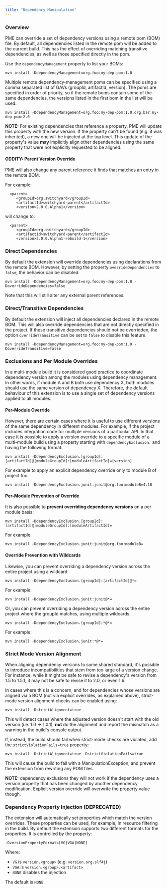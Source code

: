 ```yaml
---
title: "Dependency Manipulation"
---
```


### Overview

PME can override a set of dependency versions using a remote pom (BOM) file. By default, all dependencies listed in the remote pom will be added to the current build. This has the effect of overriding matching transitive dependencies, as well as those specified directly in the pom. 

Use the `dependencyManagement` property to list your BOMs:

    mvn install -DdependencyManagement=org.foo:my-dep-pom:1.0

Multiple remote dependency-management poms can be specified using a comma separated list of GAVs (groupId, artifactId, version). The poms are specified in order of priority, so if the remote boms contain some of the same dependencies, the versions listed in the first bom in the list will be used.

    mvn install -DdependencyManagement=org.foo:my-dep-pom:1.0,org.bar:my-dep-pom:2.0


**NOTE:** For existing dependencies that reference a property, PME will update this property with the new version. If the property can't be found (e.g. it was inherited), a new one will be injected at the top level. This update of the property's value **may** implicitly align other dependencies using the same property that were not explicitly requested to be aligned.

#### ODDITY: Parent Version Override

PME will also change any parent reference it finds that matches an entry in the remote BOM.

For example:

      <parent>
         <groupId>org.switchyard</groupId>
         <artifactId>switchyard-parent</artifactId>
         <version>2.0.0.Alpha1</version>

will change to:

      <parent>
         <groupId>org.switchyard</groupId>
         <artifactId>switchyard-parent</artifactId>
         <version>2.0.0.Alpha1-rebuild-1</version>


### Direct Dependencies

By default the extension will override dependencies using declarations from the remote BOM. However, by setting the property `overrideDependencies` to `false`, the behavior can be disabled:

    mvn install -DdependencyManagement=org.foo:my-dep-pom:1.0 -DoverrideDependencies=false

Note that this will still alter any external parent references.

### Direct/Transitive Dependencies

By default the extension will inject all dependencies declared in the remote BOM. This will also override dependencies that are not directly specified in the project. If these transitive dependencies should not be overridden, the option `overrideTransitive` can be set to `false` to disable this feature.

    mvn install -DdependencyManagement=org.foo:my-dep-pom:1.0 -DoverrideTransitive=false

### Exclusions and Per Module Overrides

In a multi-module build it is considered good practice to coordinate dependency version among the modules using dependency management.  In other words, if module A and B both use dependency X, both modules should use the same version of dependency X.  Therefore, the default behaviour of this extension is to use a single set of dependency versions applied to all modules.

#### Per-Module Override

However, there are certain cases where it is useful to use different versions of the same dependency in different modules.  For example, if the project includes integration code for multiple versions of a particular API. In that case it is possible to apply a version override to a specific module of a multi-module build using a property starting with `dependencyExclusion.` and having the following format:

    mvn install -DdependencyExclusion.[groupId]:[artifactId]@[moduleGroupId]:[moduleArtifactId]=[version]

For example to apply an explicit dependency override only to module B of project foo.

    mvn install -DdependencyExclusion.junit:junit@org.foo:moduleB=4.10


#### Per-Module Prevention of Override

It is also possible to **prevent overriding dependency versions** on a per module basis:

    mvn install -DdependencyExclusion.[groupId]:[artifactId]@[moduleGroupId]:[moduleArtifactId]=

For example:

    mvn install -DdependencyExclusion.junit:junit@org.foo:moduleB=

#### Override Prevention with Wildcards

Likewise, you can prevent overriding a dependency version across the entire project using a wildcard:

    mvn install -DdependencyExclusion.[groupId]:[artifactId]@*=

For example:

    mvn install -DdependencyExclusion.junit:junit@*=

Or, you can prevent overriding a dependency version across the entire project where the groupId matches, using multiple wildcards:

    mvn install -DdependencyExclusion.[groupId]:*@*=

For example:

    mvn install -DdependencyExclusion.junit:*@*=


### Strict Mode Version Alignment

When aligning dependency versions to some shared standard, it's possible to introduce incompatibilities that stem from too large of a version change. For instance, while it might be safe to revise a dependency's version from 1.5 to 1.5.1, it may not be safe to revise it to 2.0, or even 1.6.

In cases where this is a concern, and for dependencies whose versions are aligned via a BOM (not via explicit overrides, as explained above), strict-mode version alignment checks can be enabled using:

    mvn install -DstrictAlignment=true

This will detect cases where the adjusted version doesn't start with the old version (i.e. 1.0 -> 1.0.1), **not** do the alignment and report the mismatch as a warning in the build's console output.

If, instead, the build should fail when strict-mode checks are violated, add the `strictViolationFails=true` property:

    mvn install -DstrictAlignment=true -DstrictViolationFails=true

This will cause the build to fail with a ManipulationException, and prevent the extension from rewriting any POM files.

**NOTE:** dependency exclusions they will not work if the dependency uses a version property that has been changed by another dependency modification. Explicit version override will overwrite the property value though.

### Dependency Property Injection (DEPRECATED)

The extension will automatically set properties which match the version overrides.  These properties can be used, for example, in resource filtering in the build.  By default the extension supports two different formats for the properties. It is controlled by the property:

    -DversionPropertyFormat=[VG|VGA|NONE]

Where:

* `VG` is `version.<group>` (e.g. `version.org.slf4j`)
* `VGA` is `version.<group>.<artifact>`
* `NONE` disables the injection

The default is `NONE`.


